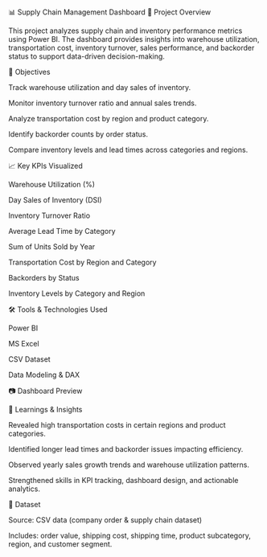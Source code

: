 📊 Supply Chain Management Dashboard
📝 Project Overview

This project analyzes supply chain and inventory performance metrics using Power BI. The dashboard provides insights into warehouse utilization, transportation cost, inventory turnover, sales performance, and backorder status to support data-driven decision-making.

🎯 Objectives

Track warehouse utilization and day sales of inventory.

Monitor inventory turnover ratio and annual sales trends.

Analyze transportation cost by region and product category.

Identify backorder counts by order status.

Compare inventory levels and lead times across categories and regions.

📈 Key KPIs Visualized

Warehouse Utilization (%)

Day Sales of Inventory (DSI)

Inventory Turnover Ratio

Average Lead Time by Category

Sum of Units Sold by Year

Transportation Cost by Region and Category

Backorders by Status

Inventory Levels by Category and Region

🛠️ Tools & Technologies Used

Power BI

MS Excel

CSV Dataset

Data Modeling & DAX

📷 Dashboard Preview

🚀 Learnings & Insights

Revealed high transportation costs in certain regions and product categories.

Identified longer lead times and backorder issues impacting efficiency.

Observed yearly sales growth trends and warehouse utilization patterns.

Strengthened skills in KPI tracking, dashboard design, and actionable analytics.

📂 Dataset

Source: CSV data (company order & supply chain dataset)

Includes: order value, shipping cost, shipping time, product subcategory, region, and customer segment.


